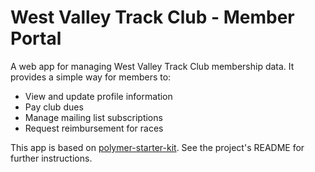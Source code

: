# West Valley Track Club - Member Portal

A web app for managing West Valley Track Club membership data.  It provides a
simple way for members to:

* View and update profile information
* Pay club dues
* Manage mailing list subscriptions
* Request reimbursement for races

This app is based on
[polymer-starter-kit](https://github.com/PolymerElements/polymer-starter-kit).
See the project's README for further instructions.
